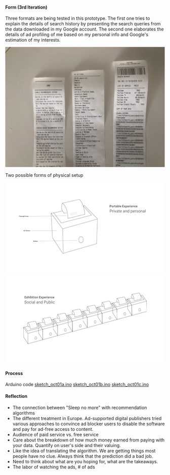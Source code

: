 #### Form (3rd Iteration)

Three formats are being tested in this prototype. The first one tries to explain the details of search history by presenting the search queries from the data downloaded in my Google account. The second one elaborates the details of ad profiling of me based on my personal info and Google's estimation of my interests. 

![alt text](Assets/IMG_5631.JPG "Receipt")

Two possible forms of physical setup

![alt text](Assets/personal.png "Portable")
![alt text](Assets/social.png "Exhibition")

#### Process
Arduino code 
[sketch_oct01a.ino](Code/sketch_nov01a.ino)
[sketch_oct01b.ino](Code/sketch_nov01b.ino)
[sketch_oct01c.ino](Code/sketch_nov01c.ino)

#### Reflection
* The connection between "Sleep no more" with recommendation algorithms
* The different treatment in Europe. Ad-supported digital publishers tried various approaches to convince ad blocker users to disable the software and pay for ad-free access to content. 
* Audience of paid service vs. free service
* Care about the breakdown of how much money earned from paying with your data. Quantify on user's side and their valuing. 
* Like the idea of translating the algorithm. We are getting things most people have no clue. Always think that the prediction did a bad job.
* Need to think about what are you hoping for, what are the takeaways.
* The labor of watching the ads, # of ads
